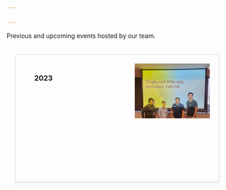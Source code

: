 ```yaml
---

---
```


Previous and upcoming events hosted by our team.

<head>
<meta charset="UTF-8">
<meta name="viewport" content="width=device-width, initial-scale=1.0">
<title>Event Display</title>
<style>
  .event-container {
    display: flex;
    flex-wrap: wrap;
    padding: 20px;
    justify-content: space-between;
  }
  .event {
    display: flex;
    margin-bottom: 20px;
    border: 1px solid #ddd;
    box-shadow: 0 2px 4px rgba(0,0,0,0.1);
  }
 .text-info {
    color: #ffffff; /* Make text color white */
  }
  .event > div {
    padding: 20px;
  }
  .year, .text-info {
    flex: 1;
    text-align: center; /* Center text horizontally */
  }
  .photo {
    flex: 2;
  }
  .photo img {
    width: 100%;
    height: auto;
  }
</style>
</head>
<body>

<div class="event-container">


  <div class="event">
    <div class="year">
      <h3>2023</h3>
    </div>
    <div class="text-info">
      <p> Single-cell analysis workshop. Level 6 Wallace Wurth Building, UNSW. Contact: Sara Ballouz and Raymond Louie</p>
    </div>
    <div class="photo">
      <img src="scworkshop2023.jpeg" alt="Event Photo">
    </div>
  </div>

  <!-- Add more events here -->
</div>

</body>

